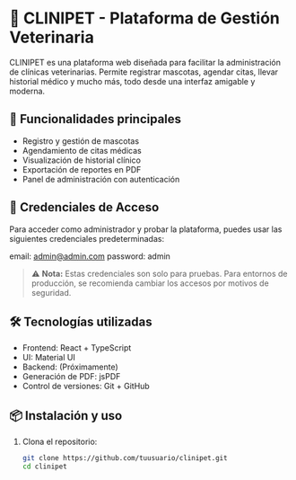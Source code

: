 # 🐾 CLINIPET - Plataforma de Gestión Veterinaria

CLINIPET es una plataforma web diseñada para facilitar la administración de clínicas veterinarias. Permite registrar mascotas, agendar citas, llevar historial médico y mucho más, todo desde una interfaz amigable y moderna.

## 🚀 Funcionalidades principales

- Registro y gestión de mascotas
- Agendamiento de citas médicas
- Visualización de historial clínico
- Exportación de reportes en PDF
- Panel de administración con autenticación

## 🔐 Credenciales de Acceso

Para acceder como administrador y probar la plataforma, puedes usar las siguientes credenciales predeterminadas:

email: admin@admin.com
password: admin

> ⚠️ **Nota:** Estas credenciales son solo para pruebas. Para entornos de producción, se recomienda cambiar los accesos por motivos de seguridad.

## 🛠️ Tecnologías utilizadas

- Frontend: React + TypeScript
- UI: Material UI
- Backend: (Próximamente)
- Generación de PDF: jsPDF
- Control de versiones: Git + GitHub

## 📦 Instalación y uso

1. Clona el repositorio:
   ```bash
   git clone https://github.com/tuusuario/clinipet.git
   cd clinipet